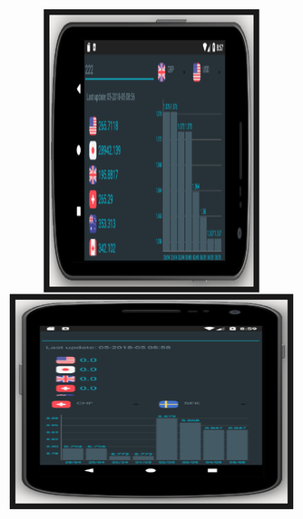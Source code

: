 <div align="center">
<img src="/art/scn_land.png" width="360" height="480" border="10"/></a>
<br>
<img src="/art/scn_portrait.png" width="480" height="360" border="10"/></div>

